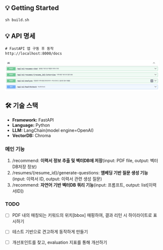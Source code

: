 ## 💡 Getting Started
```
sh build.sh
```

## 💡 API 명세
```
# FastAPI 앱 구동 후 동작
http://localhost:8000/docs
```
![ai-api명세](./img/ai-swagger.png)
## 🛠 기술 스택
- **Framework:** FastAPI
- **Language:** Python 
- **LLM:** LangChain(model engine=OpenAI)
- **VectorDB:** Chroma

### 메인 기능

1. /recommend: **이력서 정보 추출 및 벡터DB에 저장**(input: PDF file, output: 벡터DB저장 정보)
2. /resumes/{resume_id}/generate-questions: **엠베딩 기반 질문 생성 기능**(input: 이력서 ID, output: 이력서 관련 생성 질문)
3. /recommend: **자연어 기반 벡터DB 쿼리 기능**(input: 프롬프트, output: list[이력서ID])


### TODO
- [ ] PDF 내의 매칭되는 키워드의 위치[bbox] 매핑하여, 결과 리턴 시 하이라이트로 표시하기
- [ ] 테스트 기반으로 견고하게 동작하게 만들기
- [ ] 개선포인트를 찾고, evaluation 지표를 통해 개선하기

